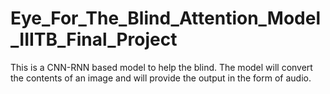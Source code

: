 # Eye_For_The_Blind_Attention_Model_IIITB_Final_Project
This is a CNN-RNN based model to help the blind. The model will convert the contents of an image and will provide the output in the form of audio.
